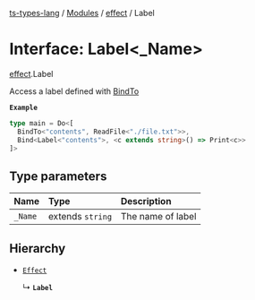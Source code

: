 [ts-types-lang](../README.md) / [Modules](../modules.md) / [effect](../modules/effect.md) / Label

# Interface: Label<_Name\>

[effect](../modules/effect.md).Label

Access a label defined with [BindTo](effect.BindTo.md)

**`Example`**

```ts
type main = Do<[
  BindTo<"contents", ReadFile<"./file.txt">>,
  Bind<Label<"contents">, <c extends string>() => Print<c>>
]>
```

## Type parameters

| Name | Type | Description |
| :------ | :------ | :------ |
| `_Name` | extends `string` | The name of label |

## Hierarchy

- [`Effect`](effect.Effect.md)

  ↳ **`Label`**
